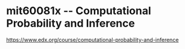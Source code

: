 # mit60081x -- Computational Probability and Inference

https://www.edx.org/course/computational-probability-and-inference
